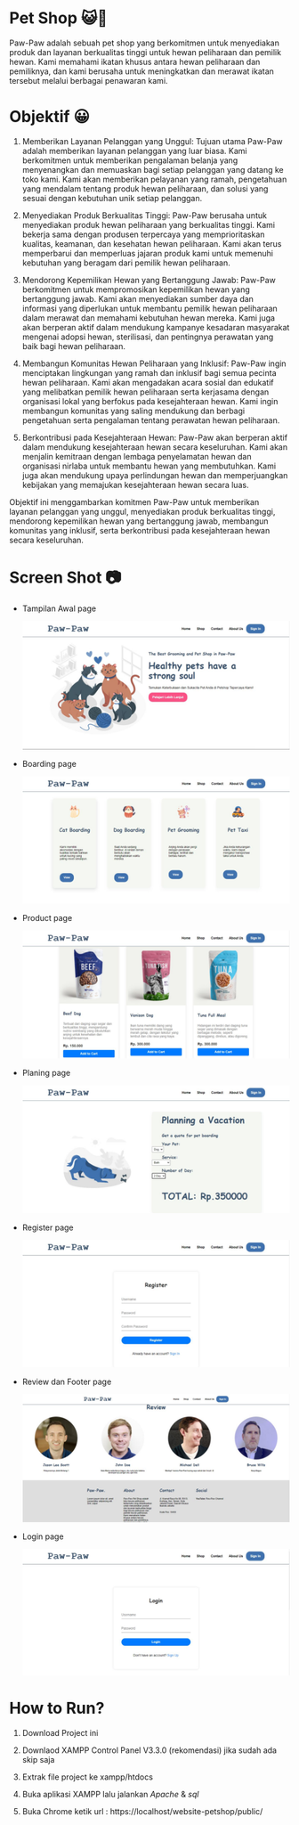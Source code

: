 # Pet Shop 😺🐶

Paw-Paw adalah sebuah pet shop yang berkomitmen untuk menyediakan produk dan layanan berkualitas tinggi untuk hewan peliharaan dan pemilik hewan. Kami memahami ikatan khusus antara hewan peliharaan dan pemiliknya, dan kami berusaha untuk meningkatkan dan merawat ikatan tersebut melalui berbagai penawaran kami.

# Objektif 😀

1. Memberikan Layanan Pelanggan yang Unggul: Tujuan utama Paw-Paw adalah memberikan layanan pelanggan yang luar biasa. Kami berkomitmen untuk memberikan pengalaman belanja yang menyenangkan dan memuaskan bagi setiap pelanggan yang datang ke toko kami. Kami akan memberikan pelayanan yang ramah, pengetahuan yang mendalam tentang produk hewan peliharaan, dan solusi yang sesuai dengan kebutuhan unik setiap pelanggan.

2. Menyediakan Produk Berkualitas Tinggi: Paw-Paw berusaha untuk menyediakan produk hewan peliharaan yang berkualitas tinggi. Kami bekerja sama dengan produsen terpercaya yang memprioritaskan kualitas, keamanan, dan kesehatan hewan peliharaan. Kami akan terus memperbarui dan memperluas jajaran produk kami untuk memenuhi kebutuhan yang beragam dari pemilik hewan peliharaan.

3. Mendorong Kepemilikan Hewan yang Bertanggung Jawab: Paw-Paw berkomitmen untuk mempromosikan kepemilikan hewan yang bertanggung jawab. Kami akan menyediakan sumber daya dan informasi yang diperlukan untuk membantu pemilik hewan peliharaan dalam merawat dan memahami kebutuhan hewan mereka. Kami juga akan berperan aktif dalam mendukung kampanye kesadaran masyarakat mengenai adopsi hewan, sterilisasi, dan pentingnya perawatan yang baik bagi hewan peliharaan.

4. Membangun Komunitas Hewan Peliharaan yang Inklusif: Paw-Paw ingin menciptakan lingkungan yang ramah dan inklusif bagi semua pecinta hewan peliharaan. Kami akan mengadakan acara sosial dan edukatif yang melibatkan pemilik hewan peliharaan serta kerjasama dengan organisasi lokal yang berfokus pada kesejahteraan hewan. Kami ingin membangun komunitas yang saling mendukung dan berbagi pengetahuan serta pengalaman tentang perawatan hewan peliharaan.

5. Berkontribusi pada Kesejahteraan Hewan: Paw-Paw akan berperan aktif dalam mendukung kesejahteraan hewan secara keseluruhan. Kami akan menjalin kemitraan dengan lembaga penyelamatan hewan dan organisasi nirlaba untuk membantu hewan yang membutuhkan. Kami juga akan mendukung upaya perlindungan hewan dan memperjuangkan kebijakan yang memajukan kesejahteraan hewan secara luas.

Objektif ini menggambarkan komitmen Paw-Paw untuk memberikan layanan pelanggan yang unggul, menyediakan produk berkualitas tinggi, mendorong kepemilikan hewan yang bertanggung jawab, membangun komunitas yang inklusif, serta berkontribusi pada kesejahteraan hewan secara keseluruhan.

# Screen Shot 📷
* Tampilan Awal page

   <img src="./report/tampilan.jpg" alt="drawing" width="auto"/>

* Boarding page

   <img src="./report/boarding.jpg" alt="drawing" width="auto"/>

* Product page

   <img src="./report/product.jpg" alt="drawing" width="auto"/>

* Planing page

   <img src="./report/planning.jpg" alt="drawing" width="auto"/>

* Register page

   <img src="./report/register.jpg" alt="drawing" width="auto"/>

* Review dan Footer page

   <img src="./report/reviewdanfooter.jpg" alt="drawing" width="auto"/>

* Login page

   <img src="./report/login.jpg" alt="drawing" width="auto"/>
   
   
# How to Run?

1. Download Project ini

2. Downlaod XAMPP Control Panel V3.3.0 (rekomendasi) jika sudah ada skip saja

3. Extrak file project ke xampp/htdocs

4. Buka aplikasi XAMPP lalu jalankan *Apache* & *sql*

5. Buka Chrome ketik url : https://localhost/website-petshop/public/

